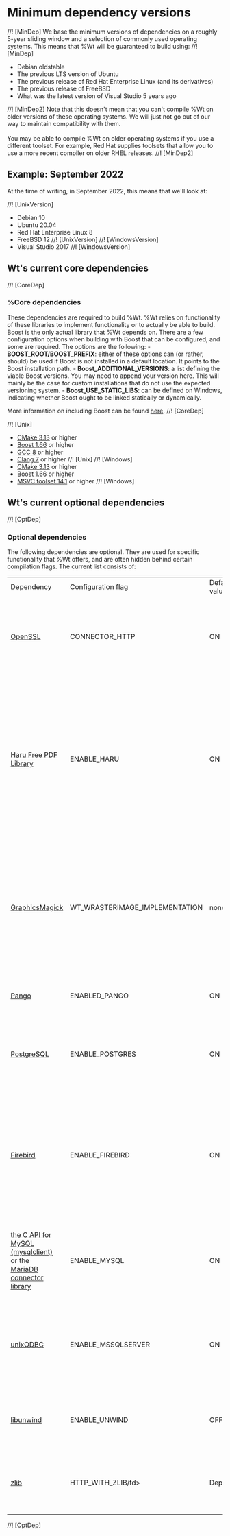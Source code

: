 # Minimum dependency versions

//! [MinDep]
We base the minimum versions of dependencies on a roughly 5-year sliding
window and a selection of commonly used operating systems. This means
that %Wt will be guaranteed to build using:
//! [MinDep]

- Debian oldstable
- The previous LTS version of Ubuntu
- The previous release of Red Hat Enterprise Linux (and its derivatives)
- The previous release of FreeBSD
- What was the latest version of Visual Studio 5 years ago

//! [MinDep2]
Note that this doesn't mean that you can't compile %Wt on older versions
of these operating systems. We will just not go out of our way to
maintain compatibility with them.
<br><br>
You may be able to compile %Wt on older operating systems if you
use a different toolset. For example, Red Hat supplies toolsets that
allow you to use a more recent compiler on older RHEL releases.
//! [MinDep2]

## Example: September 2022

At the time of writing, in September 2022, this means that we'll look at:

//! [UnixVersion]
- Debian 10
- Ubuntu 20.04
- Red Hat Enterprise Linux 8
- FreeBSD 12
//! [UnixVersion]
//! [WindowsVersion]
- Visual Studio 2017
//! [WindowsVersion]

## Wt's current core dependencies

//! [CoreDep]
<h3><a name="coredep">%Core dependencies</a></h3>
These dependencies are required to build %Wt. %Wt relies on functionality of these libraries to implement functionality or to actually be able to build.
Boost is the only actual library that %Wt depends on. There are a few configuration options when building with Boost that can be configured, and some are
required. The options are the following:
- <strong>BOOST_ROOT/BOOST_PREFIX</strong>: either of these options can (or rather, should) be used if Boost is not installed in a default location. It points to the Boost installation path.
- <strong>Boost_ADDITIONAL_VERSIONS</strong>: a list defining the viable Boost versions. You may need to append your version here. This will mainly be the case for custom installations that do not use the expected versioning system.
- <strong>Boost_USE_STATIC_LIBS</strong>: can be defined on Windows, indicating whether Boost ought to be linked statically or dynamically.

More information on including Boost can be found <a href="https://cmake.org/cmake/help/latest/module/FindBoost.html" target="_blank">here</a>.
//! [CoreDep]

//! [Unix]
- <a href="https://cmake.org/" target="_blank">CMake 3.13</a> or higher
- <a href="https://www.boost.org/" target="_blank">Boost 1.66</a> or higher
- <a href="https://gcc.gnu.org/" target="_blank">GCC 8</a> or higher
- <a href="https://clang.llvm.org/" target="_blanks">Clang 7</a> or higher
//! [Unix]
//! [Windows]
- <a href="https://cmake.org/" target="_blank">CMake 3.13</a> or higher
- <a href="https://www.boost.org/" target="_blank">Boost 1.66</a> or higher
- <a href="https://learn.microsoft.com/en-us/cpp/build/vscpp-step-0-installation?view=msvc-150" target="_blank">MSVC toolset 14.1</a> or higher
//! [Windows]

## Wt's current optional dependencies

//! [OptDep]
<h3><a name="optdep">Optional dependencies</a></h3>
The following dependencies are optional. They are used for specific functionality that %Wt offers, and are often hidden behind certain compilation flags.
The current list consists of:
<table>
  <tr>
    <td>Dependency</td>
    <td>Configuration flag</td>
    <td>Default value</td>
    <td>Details</td>
  </tr>
  <tr>
    <td><a href="http://www.openssl.org" target="_blank">OpenSSL</a></td>
    <td>CONNECTOR_HTTP</td>
    <td>ON</td>
    <td>Used to support the HTTPS protocol in the web client, and the HTTPS protocol in the built-in wthttpd connector. This will only be used of the wthttpd connector is actually build. This is managed by the build flag <strong>CONNECTOR_HTTP</strong>, which can be <strong>ON</strong> or <strong>OFF</strong>. If OpenSSL is not installed in a default location, its prefix needs to be specified with <strong>SSL_PREFIX</strong> (as a path).</td>
  </tr>
  <tr>
    <td><a href="http://libharu.org/" target="_blank">Haru Free PDF Library</a></td>
    <td>ENABLE_HARU</td>
    <td>ON</td>
    <td>Used to provide support for painting to PDF (<a href="classWt_1_1WPdfImage.html" target="_blank">WPdfImage</a>). This can be managed by using the <strong>ENABLE_HARU</strong> flag (<strong>ON/OFF</strong>). If Haru is not installed in a default location, its prefix needs to be specified with <strong>HARU_PREFIX</strong> (as a path). The library can be configured to link statically with <strong>HARU_DYNAMIC</strong> (where <strong>OFF</strong> means static link).<br><br><strong>%Wt relies on an older verion of HARU, below 2.4.0. Something does not quite compile right with higher versions. We may look at including a more recent version (see: <a href="https://redmine.emweb.be/issues/11704" target="_blank">#11704</a>). Additionally, there seems to be a rendering bug with higher versions (2.4.0-2.4.3), where floating point values are not correctly rendered (see: <a href="https://redmine.emweb.be/issues/11833" target="_blank">#11833</a>).</strong></td>
  </tr>
  <tr>
    <td><a href="http://www.graphicsmagick.org/" target="_blank">GraphicsMagick</a></td>
    <td>WT_WRASTERIMAGE_IMPLEMENTATION</td>
    <td>none</td>
    <td>Used for supporting painting to raster images (PNG, GIF, ...) (<a href="classWt_1_1WRasterImage.html" target="_blank">WRasterImage</a>), which are rendered server-side. This configures in what way images can be rendered in %Wt. This is managed by the <strong>WT_WRASTERIMAGE_IMPLEMENTATION</strong> flag. This flag is a string, and can take the values <strong>GraphicsMagick/Direct2D/none</strong>. Where <strong>GraphicsMagick</strong> will require a graphicsmagick installation. If this is not found, it needs to be specified using <strong>GM_PREFIX</strong> (as a path). Generally speaking <strong>GraphicsMagick</strong> is a Linux way to handle images, whereas <strong>Direct2D</strong> is the Windows way.</td>
  </tr>
  <tr>
    <td><a href="http://www.pango.org/" target="_blank">Pango</a></td>
    <td>ENABLED_PANGO</td>
    <td>ON</td>
    <td>Used for improved font support in the <a href="classWt_1_1WPdfImage.html" target="_blank">WPdfImage</a> and <a href="classWt_1_1WRasterImage.html" target="_blank">WRasterImage</a> paint devices. It can be configured by <strong>ENABLED_PANGO</strong> (<strong>ON/OFF</strong>). This will allow for more fonts to be used by %Wt.</td>
  </tr>
  <tr>
    <td><a href="http://www.postgresql.org/" target="_blank">PostgreSQL</a></td>
    <td>ENABLE_POSTGRES</td>
    <td>ON</td>
    <td>Used for the PostgreSQL backend for Wt::Dbo (<a href="classWt_1_1Dbo_1_1backend_1_1Postgres.html" target="_blank">Dbo::backend::Postgres</a>). This will allow %Wt to use PostgreSQL as its Dbo backend. This can be configured using <strong>ENABLE_POSTGRES</strong> (<strong>ON/OFF</strong>). If PostgreSQL is not installed in a default location, its prefix needs to be specified with <strong>POSTGRES_PREFIX</strong> (as a path).</td>
  </tr>
  <tr>
    <td><a href="http://www.firebirdsql.org/" target="_blank">Firebird</a></td>
    <td>ENABLE_FIREBIRD</td>
    <td>ON</td>
    <td>Used for the Firebird backend for Wt::Dbo (<a href="classWt_1_1Dbo_1_1backend_1_1Firebird.html" target="_blank">Dbo::backend::Firebird</a>). This will allow %Wt to use Firebird as its Dbo backend. This can be configured using <strong>ENABLE_FIREBIRD</strong> (<strong>ON/OFF</strong>). If Firebird is not installed in a default location, its prefix needs to be specified with <strong>FIREBIRD_PREFIX</strong> (as a path). By default %Wt includes a IBPP implementation (a library for accessing Firebird databases). If one wished to use a custom IBPP implementation, this will require <strong>IBPP_SRC_DIRECTORY</strong>, which can be found <a href="https://ibpp.sourceforge.io/" target="_blank">here</a>, together with <strong>USE_SYSTEM_IBPP</strong> being set to <strong>ON</strong>.</td>
  </tr>
  <tr>
    <td><a href="https://www.mysql.com/products/connector/" target="_blank">the C API for MySQL (mysqlclient)</a><br>or the<br><a href="https://mariadb.com/kb/en/the-mariadb-library/about-mariadb-connector-c">MariaDB connector library</a></td>
    <td>ENABLE_MYSQL</td>
    <td>ON</td>
    <td>Used for the MySQL/MariaDB backend for Wt::Dbo (<a href="classWt_1_1Dbo_1_1backend_1_1MySQL.html" target="_blank">Dbo::backend::MySQL</a>). This will allow %Wt to use MySQL/MariaDB as its Dbo backend. This can be configured using <strong>ENABLE_MYSQL</strong> (<strong>ON/OFF</strong>). If MySQL / MariaDB is not installed in a default location, its prefix needs to be specified with <strong>MYSQL_PREFIX</strong> (as a path).</td>
  </tr>
  <tr>
    <td><a href="http://www.unixodbc.org" target="_blank">unixODBC</a></td>
    <td>ENABLE_MSSQLSERVER</td>
    <td>ON</td>
    <td>Used for the SQL Server backend for Wt::Dbo (<a href="classWt_1_1Dbo_1_1backend_1_1MSSQLServer.html" target="_blank">Dbo::backend::MSSQLServer</a>). This will allow %Wt to use MSSQL as its Dbo backend. This can be configured using <strong>ENABLE_MSSQLSERVER</strong> (<strong>ON/OFF</strong>). As the name indicates, this is a Windows backend. But it can also be installed on Linux systems (see: <a href="https://learn.microsoft.com/en-us/sql/linux/sql-server-linux-setup" target="_blank">Microsoft's documentation</a> for more information).</td>
  </tr>
  <tr>
    <td><a href="http://www.nongnu.org/libunwind/" target="_blank">libunwind</a></td>
    <td>ENABLE_UNWIND</td>
    <td>OFF</td>
    <td>Used for the saving of backtraces in exceptions (useful for debugging). This can be configured by <strong>ENABLE_UNWIND</strong> (<strong>ON/OFF</strong>). If libunwind is not installed in a default location, its prefix needs to be specified with <strong>UNWIND_PREFIX</strong> (as a path).</td>
  </tr>
  <tr>
    <td><a href="https://zlib.net/" target="_blank">zlib</a></td>
    <td>HTTP_WITH_ZLIB/td>
    <td>Depends</td>
    <td>Used for the compression of data over HTTP or using WebSockets. This will only affect the <strong>wthttpd</strong> connector. This can be configured by <strong>HTTP_WITH_ZLIB</strong> (<strong>ON/OFF</strong>). If zlib is not installed in a default location, its prefix needs to be specified with <strong>ZLIB_PREFIX</strong> (as a path).</td>
  </tr>
</table>
//! [OptDep]
